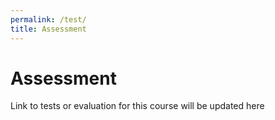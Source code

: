 ```yaml
---
permalink: /test/
title: Assessment
---
```


# Assessment

Link to tests or evaluation for this course will be updated here
